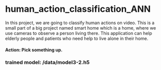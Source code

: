 # human_action_classification_ANN

In this project, we are going to classify human actions on video. This is a small part of a big project named smart home which is a home, where we use cameras to observe a person living there. This application can help elderly people and patients who need help to live alone in their home. 

#### Action: Pick something up.

### trained model: /data/model3-2.h5



